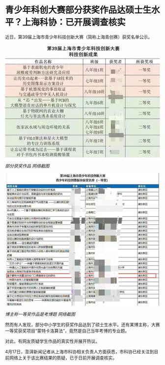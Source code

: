 # 青少年科创大赛部分获奖作品达硕士生水平？上海科协：已开展调查核实

近日，第39届上海市青少年科技创新大赛（简称上海青创赛）获奖名单公示。

![021161efeb410fec3f49cecce5491edb.jpg](https://raw.githubusercontent.com/qqhsx/qqnews_image/main/2024/04/17/青少年科创大赛部分获奖作品达硕士生水平？上海科协：已开展调查核实/021161efeb410fec3f49cecce5491edb.jpg)

 _部分获奖作品 网络截图_

![2cbaa8a15273542eb82df66841cd94f6.jpg](https://raw.githubusercontent.com/qqhsx/qqnews_image/main/2024/04/17/青少年科创大赛部分获奖作品达硕士生水平？上海科协：已开展调查核实/2cbaa8a15273542eb82df66841cd94f6.jpg)

_博主称一等奖作品是考博题 网络截图_

然而有人发现，部分中小学生的获奖作品达到了硕士生水平。还有某博主称，大赛一等奖获奖项目“蒙特卡洛算法”，竟然是自己当年考博的专业题。

对此，有网友质疑学生作品的真实性并展开热议。

4月17日，澎湃新闻记者从上海市科协相关负责人方面获悉，市科协已经关注到目前网络上关于该比赛结果的质疑，已于日前开展调查核实。

